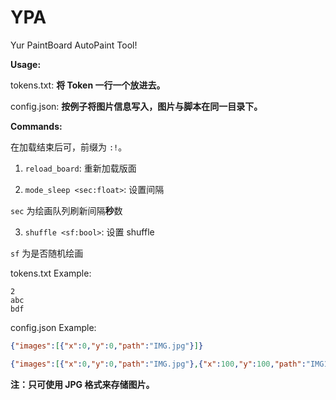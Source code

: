 # YPA
Yur PaintBoard AutoPaint Tool!

**Usage:**

tokens.txt: **将 Token 一行一个放进去。**

config.json: **按例子将图片信息写入，图片与脚本在同一目录下。**

**Commands:**

在加载结束后可，前缀为 ``:!``。

1. ``reload_board``: 重新加载版面

2. ``mode_sleep <sec:float>``: 设置间隔

``sec`` 为绘画队列刷新间隔**秒**数

3. ``shuffle <sf:bool>``: 设置 shuffle

``sf`` 为是否随机绘画

tokens.txt Example:

```
2
abc
bdf
```


config.json Example:

```json
{"images":[{"x":0,"y":0,"path":"IMG.jpg"}]}
```

```json
{"images":[{"x":0,"y":0,"path":"IMG.jpg"},{"x":100,"y":100,"path":"IMG1.jpg"}]}
```


**注：只可使用 JPG 格式来存储图片。**
